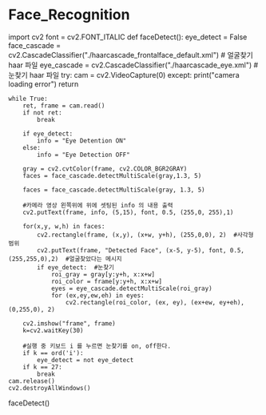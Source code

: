 # Face_Recognition

import cv2
font = cv2.FONT_ITALIC
def faceDetect():
    eye_detect = False
    face_cascade = cv2.CascadeClassifier("./haarcascade_frontalface_default.xml")  # 얼굴찾기 haar 파일
    eye_cascade = cv2.CascadeClassifier("./haarcascade_eye.xml") # 눈찾기 haar 파일
    try:
        cam = cv2.VideoCapture(0)
    except:
        print("camera loading error")
        return
 
    while True:
        ret, frame = cam.read()
        if not ret:
            break
 
        if eye_detect:
            info = "Eye Detention ON"
        else:
            info = "Eye Detection OFF"
 
        gray = cv2.cvtColor(frame, cv2.COLOR_BGR2GRAY)
        faces = face_cascade.detectMultiScale(gray,1.3, 5)
 
        faces = face_cascade.detectMultiScale(gray, 1.3, 5)
 
        #카메라 영상 왼쪽위에 위에 셋팅된 info 의 내용 출력
        cv2.putText(frame, info, (5,15), font, 0.5, (255,0, 255),1)
 
        for(x,y, w,h) in faces:
            cv2.rectangle(frame, (x,y), (x+w, y+h), (255,0,0), 2)  #사각형 범위
            cv2.putText(frame, "Detected Face", (x-5, y-5), font, 0.5, (255,255,0),2)  #얼굴찾았다는 메시지
            if eye_detect:  #눈찾기
                roi_gray = gray[y:y+h, x:x+w]
                roi_color = frame[y:y+h, x:x+w]
                eyes = eye_cascade.detectMultiScale(roi_gray)
                for (ex,ey,ew,eh) in eyes:
                    cv2.rectangle(roi_color, (ex, ey), (ex+ew, ey+eh), (0,255,0), 2)
 
        cv2.imshow("frame", frame)
        k=cv2.waitKey(30)
 
        #실행 중 키보드 i 를 누르면 눈찾기를 on, off한다.
        if k == ord('i'):
            eye_detect = not eye_detect
        if k == 27:
            break
    cam.release()
    cv2.destroyAllWindows()
 
faceDetect()
